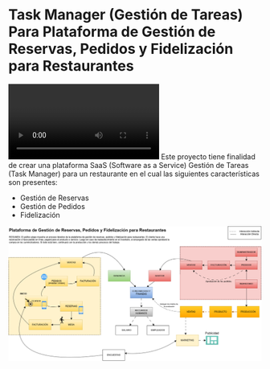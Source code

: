 # Task Manager (Gestión de Tareas) Para Plataforma de Gestión de Reservas, Pedidos y Fidelización para Restaurantes
<video src="./restofibonacci.mp4"></video>
Este proyecto tiene finalidad de crear una plataforma SaaS (Software as a Service) Gestión de Tareas (Task Manager) para un restaurante en el cual las siguientes características son presentes: 
<ul>
  <li>Gestión de Reservas</li>
  <li>Gestión de Pedidos</li>
  <li>Fidelización</li>
</ul>
<img src="./graph1.png" />
